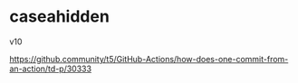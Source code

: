# caseahidden
v10


https://github.community/t5/GitHub-Actions/how-does-one-commit-from-an-action/td-p/30333
